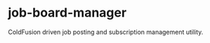 job-board-manager
=================

ColdFusion driven job posting and subscription management utility.